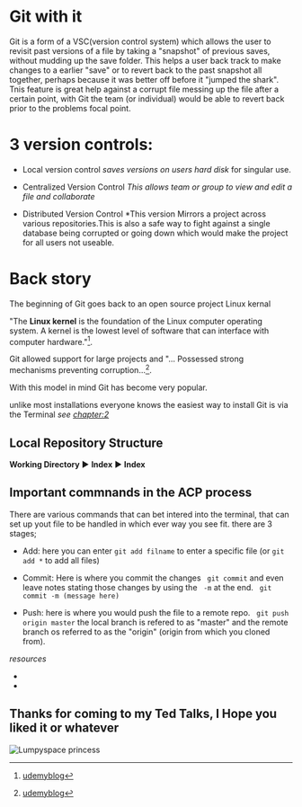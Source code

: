 # Git with it
Git is a form of a VSC(version control system) which allows the user to revisit past versions of a file by taking a "snapshot" of previous saves, without mudding up the save folder. This helps a user back track to make changes to a earlier "save" or to revert back to the past snapshot all together, perhaps because it was better off before it "jumped the shark". Tnis feature is great help against a corrupt file messing up the file after a certain point, with Git the team (or individual) would be able to revert back prior to the problems focal point.

# 3 version controls:

- Local version control *saves versions on users hard disk* for singular use.

- Centralized Version Control *This allows team or group to view and edit a file and collaborate*

- Distributed Version Control *This version Mirrors a project across various repositories.This is also a safe way to fight against a single database being corrupted or going down which would make the project for all users not useable.


# Back story
The beginning of Git goes back to an open source project Linux kernal

 "The **Linux kernel** is the foundation of the Linux computer operating system. A kernel is the lowest level of software that can interface with computer hardware."[^1].
 
  Git allowed support for large projects and "... Possessed strong  mechanisms preventing corruption...[^2]. 
  
  With this model in mind Git has become very popular.


unlike most installations everyone knows the easiest way to install Git is via the Terminal *see [chapter:2](class2.md)*

## Local Repository Structure

**Working Directory** :arrow_forward: **Index** :arrow_forward: **Index**


## Important commnands in the ACP process

There are various commands that can bet intered into the terminal, that can set up yout file to be handled in which ever way you see fit. there are 3 stages;
- Add: here you can enter ``git add filname`` to enter a specific file (or ``git add *`` to add all files)

- Commit: Here is where you commit the changes `` git commit`` and even leave notes stating those changes by using the `` -m`` at the end. `` git commit -m (message here)``

- Push: here is where you would push the file to a remote repo. `` git push origin master``
 the local branch is refered to as "master" and the remote branch os referred to as the "origin" (origin from which you cloned from). 

 
*resources*

- [^1]: [udemyblog](https://blog.udemy.com/git-tutorial-a-comprehensive-guide)
- [^2]: [udemyblog](https://blog.udemy.com/git-tutorial-a-comprehensive-guide)
  

## Thanks for coming to my Ted Talks, I Hope you liked it or whatever


![Lumpyspace princess](https://external-content.duckduckgo.com/iu/?u=https%3A%2F%2Ftse2.mm.bing.net%2Fth%3Fid%3DOIP.6PAncSKEhn0tqzgPGxRY1AAAAA%26pid%3DApi&f=1)
